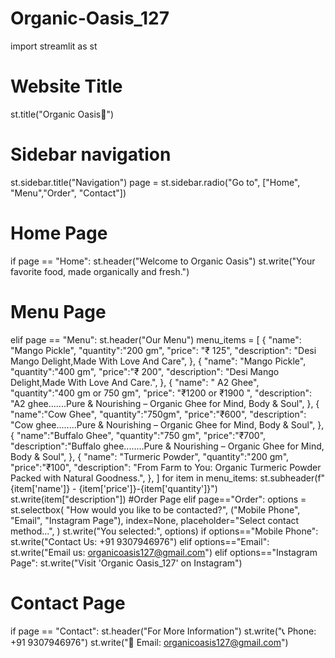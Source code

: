 # Organic-Oasis_127
import streamlit as st

# Website Title
st.title("Organic Oasis🥗")

# Sidebar navigation
st.sidebar.title("Navigation")
page = st.sidebar.radio("Go to", ["Home", "Menu","Order", "Contact"])

# Home Page
if page == "Home":
    st.header("Welcome to Organic Oasis")
    st.write("Your favorite food, made organically and fresh.")
    

# Menu Page
elif page == "Menu":
    st.header("Our Menu")
    menu_items = [
        {
            "name": "Mango Pickle",
            "quantity":"200 gm",
            "price": "₹ 125",
            "description": "Desi Mango Delight,Made With Love And Care",
        },
        {
            "name": "Mango Pickle",
            "quantity":"400 gm",
            "price":"₹ 200",
            "description": "Desi Mango Delight,Made With Love And Care.",
        },
        {
            "name": " A2 Ghee",
            "quantity":"400 gm or 750 gm",
            "price": "₹1200 or ₹1900 ",
            "description": "A2 ghee.......Pure & Nourishing – Organic Ghee for Mind, Body & Soul",
        },
        {
            "name":"Cow Ghee",
            "quantity":"750gm",
            "price":"₹600",
            "description": "Cow ghee........Pure & Nourishing – Organic Ghee for Mind, Body & Soul",
        },
        {
            "name":"Buffalo Ghee",
            "quantity":"750 gm",
            "price":"₹700",
            "description":"Buffalo ghee........Pure & Nourishing – Organic Ghee for Mind, Body & Soul",
        },
        {
             "name": "Turmeric Powder",
             "quantity":"200 gm",
            "price":"₹100",
            "description": "From Farm to You: Organic Turmeric Powder Packed with Natural Goodness.",
        },
    ]
    for item in menu_items:
        st.subheader(f"{item['name']} - {item['price']}-{item['quantity']}")
        st.write(item["description"])
#Order Page
elif page=="Order":
    options = st.selectbox(
    "How would you like to be contacted?",
    ("Mobile Phone", "Email", "Instagram Page"),
    index=None,
    placeholder="Select contact method...",
    )
    st.write("You selected:", options)
    if options=="Mobile Phone":
       st.write("Contact Us: +91 9307946976")
    elif options=="Email":
        st.write("Email us: organicoasis127@gmail.com")
    elif options=="Instagram Page":
        st.write("Visit 'Organic Oasis_127' on Instagram")
    
       
# Contact Page
if page == "Contact":
    st.header("For More Information")
    st.write("📞 Phone: +91 9307946976")
    st.write("📧 Email: organicoasis127@gmail.com")
